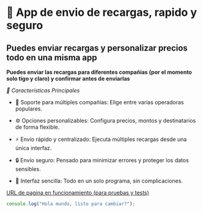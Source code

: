 # 📱 App de envio de recargas, rapido y seguro

## Puedes enviar recargas y personalizar precios todo en una misma app

**Puedes enviar las recargas para diferentes compañias (por el momento solo tigo y claro) y confirmar antes de enviarlas**

*🚀 Características Principales*

- 📲 Soporte para múltiples compañías: Elige entre varias operadoras populares.

- ⚙️ Opciones personalizables: Configura precios, montos y destinatarios de forma flexible.

- ⚡ Envío rápido y centralizado: Ejecuta múltiples recargas desde una única interfaz.

- 🔒 Envío seguro: Pensado para minimizar errores y proteger los datos sensibles.

- 🧩 Interfaz sencilla: Todo en un solo programa, sin complicaciones.

[URL de pagina en funcionamiento (para pruebas y tests)](https://mrsmewing.github.io/App-de-envi-de-recargas/)

```js
console.log("Hola mundo, listo para cambiar?");
